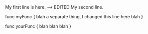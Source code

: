 My first line is here. --> EDITED
My second line.

func myFunc {
	blah
	a separate thing, I changed this line here
	blah
}

func yourFunc {
	blah
	blah
	blah
}